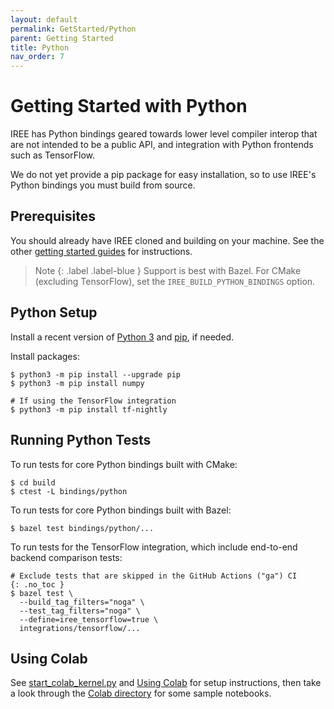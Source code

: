 ```yaml
---
layout: default
permalink: GetStarted/Python
parent: Getting Started
title: Python
nav_order: 7
---
```


# Getting Started with Python

IREE has Python bindings geared towards lower level compiler interop that are
not intended to be a public API, and integration with Python frontends such as
TensorFlow.

We do not yet provide a pip package for easy installation, so to use IREE's
Python bindings you must build from source.

## Prerequisites

You should already have IREE cloned and building on your machine. See the other
[getting started guides](.) for instructions.

> Note
> {: .label .label-blue }
> Support is best with Bazel.
> For CMake (excluding TensorFlow), set the `IREE_BUILD_PYTHON_BINDINGS` option.

## Python Setup

Install a recent version of [Python 3](https://www.python.org/downloads/) and
[pip](https://pip.pypa.io/en/stable/installing/), if needed.

Install packages:

```shell
$ python3 -m pip install --upgrade pip
$ python3 -m pip install numpy

# If using the TensorFlow integration
$ python3 -m pip install tf-nightly
```

## Running Python Tests

To run tests for core Python bindings built with CMake:

```shell
$ cd build
$ ctest -L bindings/python
```

To run tests for core Python bindings built with Bazel:

```shell
$ bazel test bindings/python/...
```

To run tests for the TensorFlow integration, which include end-to-end backend
comparison tests:

```shell
# Exclude tests that are skipped in the GitHub Actions ("ga") CI
{: .no_toc }
$ bazel test \
  --build_tag_filters="noga" \
  --test_tag_filters="noga" \
  --define=iree_tensorflow=true \
  integrations/tensorflow/...
```

## Using Colab

See
[start_colab_kernel.py](https://github.com/google/iree/blob/master/colab/start_colab_kernel.py)
and
[Using Colab](https://github.com/google/iree/blob/master/docs/using_colab.md)
for setup instructions, then take a look through the
[Colab directory](https://github.com/google/iree/tree/master/colab) for some
sample notebooks.